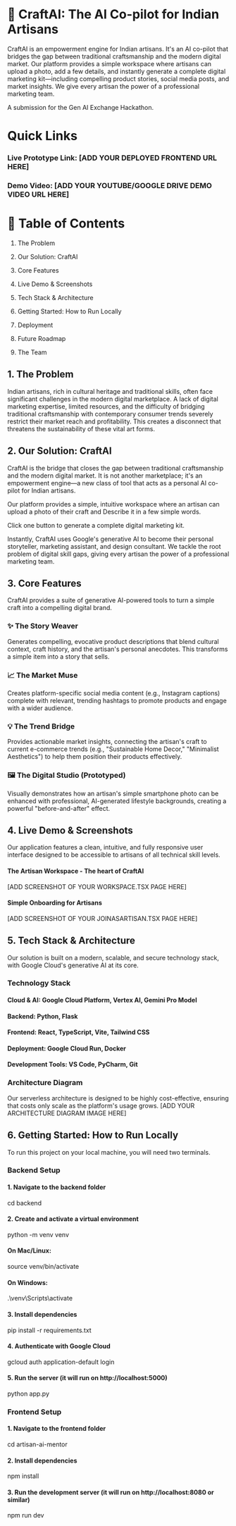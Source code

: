 # 🎨 CraftAI: The AI Co-pilot for Indian Artisans
CraftAI is an empowerment engine for Indian artisans. It's an AI co-pilot that bridges the gap between traditional craftsmanship and the modern digital market. Our platform provides a simple workspace where artisans can upload a photo, add a few details, and instantly generate a complete digital marketing kit—including compelling product stories, social media posts, and market insights. We give every artisan the power of a professional marketing team.

A submission for the Gen AI Exchange Hackathon.

# Quick Links
### Live Prototype Link: [ADD YOUR DEPLOYED FRONTEND URL HERE]

### Demo Video: [ADD YOUR YOUTUBE/GOOGLE DRIVE DEMO VIDEO URL HERE]

# 📖 Table of Contents
1. The Problem

2. Our Solution: CraftAI

3. Core Features

4. Live Demo & Screenshots

5. Tech Stack & Architecture

6. Getting Started: How to Run Locally

7. Deployment

8. Future Roadmap

9. The Team

## 1. The Problem
Indian artisans, rich in cultural heritage and traditional skills, often face significant challenges in the modern digital marketplace. A lack of digital marketing expertise, limited resources, and the difficulty of bridging traditional craftsmanship with contemporary consumer trends severely restrict their market reach and profitability. This creates a disconnect that threatens the sustainability of these vital art forms.

## 2. Our Solution: CraftAI
CraftAI is the bridge that closes the gap between traditional craftsmanship and the modern digital market. It is not another marketplace; it's an empowerment engine—a new class of tool that acts as a personal AI co-pilot for Indian artisans.

Our platform provides a simple, intuitive workspace where an artisan can upload a photo of their craft and Describe it in a few simple words.

Click one button to generate a complete digital marketing kit.

Instantly, CraftAI uses Google's generative AI to become their personal storyteller, marketing assistant, and design consultant. We tackle the root problem of digital skill gaps, giving every artisan the power of a professional marketing team.

## 3. Core Features
CraftAI provides a suite of generative AI-powered tools to turn a simple craft into a compelling digital brand.

### ✨ The Story Weaver
Generates compelling, evocative product descriptions that blend cultural context, craft history, and the artisan's personal anecdotes. This transforms a simple item into a story that sells.

### 📈 The Market Muse
Creates platform-specific social media content (e.g., Instagram captions) complete with relevant, trending hashtags to promote products and engage with a wider audience.

### 💡 The Trend Bridge
Provides actionable market insights, connecting the artisan's craft to current e-commerce trends (e.g., "Sustainable Home Decor," "Minimalist Aesthetics") to help them position their products effectively.

### 🖼️ The Digital Studio (Prototyped)
Visually demonstrates how an artisan's simple smartphone photo can be enhanced with professional, AI-generated lifestyle backgrounds, creating a powerful "before-and-after" effect.

## 4. Live Demo & Screenshots
Our application features a clean, intuitive, and fully responsive user interface designed to be accessible to artisans of all technical skill levels.

#### The Artisan Workspace - The heart of CraftAI
[ADD SCREENSHOT OF YOUR WORKSPACE.TSX PAGE HERE]

#### Simple Onboarding for Artisans
[ADD SCREENSHOT OF YOUR JOINASARTISAN.TSX PAGE HERE]

## 5. Tech Stack & Architecture
Our solution is built on a modern, scalable, and secure technology stack, with Google Cloud's generative AI at its core.

### Technology Stack
#### Cloud & AI: Google Cloud Platform, Vertex AI, Gemini Pro Model

#### Backend: Python, Flask

#### Frontend: React, TypeScript, Vite, Tailwind CSS

#### Deployment: Google Cloud Run, Docker

#### Development Tools: VS Code, PyCharm, Git

### Architecture Diagram
Our serverless architecture is designed to be highly cost-effective, ensuring that costs only scale as the platform's usage grows.
[ADD YOUR ARCHITECTURE DIAGRAM IMAGE HERE]

## 6. Getting Started: How to Run Locally
To run this project on your local machine, you will need two terminals.

### Backend Setup
#### 1. Navigate to the backend folder
cd backend

#### 2. Create and activate a virtual environment
python -m venv venv
#### On Mac/Linux:
source venv/bin/activate
#### On Windows:
 .\\venv\\Scripts\\activate

#### 3. Install dependencies
pip install -r requirements.txt

#### 4. Authenticate with Google Cloud
gcloud auth application-default login

#### 5. Run the server (it will run on http://localhost:5000)
python app.py

### Frontend Setup
#### 1. Navigate to the frontend folder
cd artisan-ai-mentor

#### 2. Install dependencies
npm install

#### 3. Run the development server (it will run on http://localhost:8080 or similar)
npm run dev
